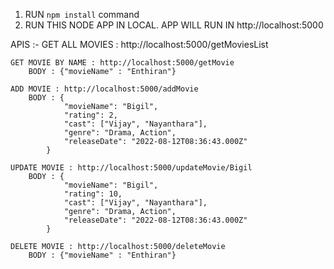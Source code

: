1) RUN `npm install` command
2) RUN THIS NODE APP IN LOCAL. APP WILL RUN IN http://localhost:5000

APIS :-
    GET ALL MOVIES :  http://localhost:5000/getMoviesList

    GET MOVIE BY NAME : http://localhost:5000/getMovie
        BODY : {"movieName" : "Enthiran"}
    
    ADD MOVIE : http://localhost:5000/addMovie
        BODY : {
                "movieName": "Bigil",
                "rating": 2,
                "cast": ["Vijay", "Nayanthara"],
                "genre": "Drama, Action",
                "releaseDate": "2022-08-12T08:36:43.000Z"
            }
    
    UPDATE MOVIE : http://localhost:5000/updateMovie/Bigil
        BODY : {
                "movieName": "Bigil",
                "rating": 10,
                "cast": ["Vijay", "Nayanthara"],
                "genre": "Drama, Action",
                "releaseDate": "2022-08-12T08:36:43.000Z"
            }
    
    DELETE MOVIE : http://localhost:5000/deleteMovie
        BODY : {"movieName" : "Enthiran"}
    
